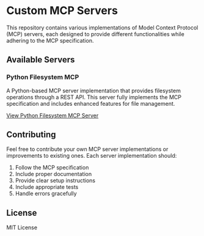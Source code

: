 # Custom MCP Servers

This repository contains various implementations of Model Context Protocol (MCP) servers, each designed to provide different functionalities while adhering to the MCP specification.

## Available Servers

### Python Filesystem MCP
A Python-based MCP server implementation that provides filesystem operations through a REST API. This server fully implements the MCP specification and includes enhanced features for file management.

[View Python Filesystem MCP Server](./python-filesystem-mcp)

## Contributing

Feel free to contribute your own MCP server implementations or improvements to existing ones. Each server implementation should:
1. Follow the MCP specification
2. Include proper documentation
3. Provide clear setup instructions
4. Include appropriate tests
5. Handle errors gracefully

## License

MIT License
